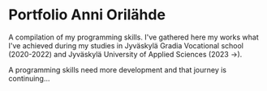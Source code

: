 # Portfolio Anni Orilähde

A compilation of my programming skills. 
I've gathered here my works what I've achieved during my studies in Jyväskylä Gradia Vocational school (2020-2022) and Jyväskylä University of Applied Sciences (2023 ->).

A programming skills need more development and that journey is continuing...
